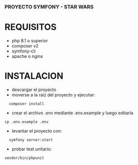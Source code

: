 ### PROYECTO SYMFONY - STAR WARS

# REQUISITOS
* php 8.1 o superior
* composer v2
* symfony-cli
* apache o nginx

# INSTALACION
* descargar el proyecto
* moverse a la raiz del proyecto y ejecutar:
```
  composer install
```
* crear el archivo .env mediante .env.example y luego editarla
```
cp .env.example .env
```
* levantar el proyecto con:
```
  symfony server:start
```
* probar test unitario:
```
vendor/bin/phpunit
```
